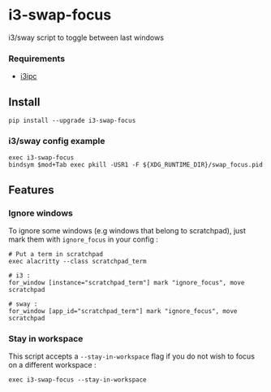 # i3-swap-focus

i3/sway script to toggle between last windows

### Requirements

* [i3ipc](https://github.com/altdesktop/i3ipc-python)

## Install

```
pip install --upgrade i3-swap-focus
```

### i3/sway config example

```
exec i3-swap-focus
bindsym $mod+Tab exec pkill -USR1 -F ${XDG_RUNTIME_DIR}/swap_focus.pid
```

## Features

### Ignore windows

To ignore some windows (e.g windows that belong to scratchpad), just mark them with ``ignore_focus`` in your config :

```
# Put a term in scratchpad
exec alacritty --class scratchpad_term

# i3 :
for_window [instance="scratchpad_term"] mark "ignore_focus", move scratchpad

# sway :
for_window [app_id="scratchpad_term"] mark "ignore_focus", move scratchpad
```

### Stay in workspace

This script accepts a ``--stay-in-workspace`` flag if you do not wish to focus on a different workspace :
```
exec i3-swap-focus --stay-in-workspace
```
